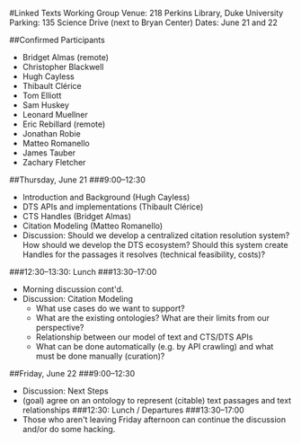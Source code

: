 #Linked Texts Working Group
Venue: 218 Perkins Library, Duke University
Parking: 135 Science Drive (next to Bryan Center)
Dates: June 21 and 22

##Confirmed Participants
 * Bridget Almas (remote)
 * Christopher Blackwell
 * Hugh Cayless
 * Thibault Clérice
 * Tom Elliott
 * Sam Huskey
 * Leonard Muellner
 * Eric Rebillard (remote)
 * Jonathan Robie
 * Matteo Romanello
 * James Tauber
 * Zachary Fletcher 
 
##Thursday, June 21
###9:00–12:30
 * Introduction and Background (Hugh Cayless)
 * DTS APIs and implementations (Thibault Clérice)
 * CTS Handles (Bridget Almas)
 * Citation Modeling (Matteo Romanello)
 * Discussion: Should we develop a centralized citation resolution system? How should we develop the DTS ecosystem? Should this system create Handles for the passages it resolves (technical feasibility, costs)? 

###12:30–13:30: Lunch
###13:30–17:00
 * Morning discussion cont'd.
 * Discussion: Citation Modeling
   * What use cases do we want to support?
   * What are the existing ontologies? What are their limits from our perspective?
   * Relationship between our model of text and CTS/DTS APIs
   * What can be done automatically (e.g. by API crawling) and what must be done manually (curation)?

##Friday, June 22
###9:00–12:30
 * Discussion: Next Steps
  * (goal) agree on an ontology to represent (citable) text passages and text relationships
###12:30: Lunch / Departures
###13:30–17:00
 * Those who aren't leaving Friday afternoon can continue the discussion and/or do some hacking.
